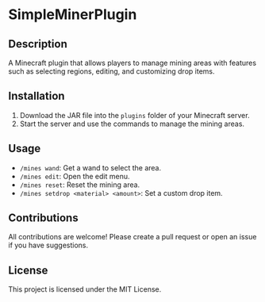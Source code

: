 # SimpleMinerPlugin

## Description
A Minecraft plugin that allows players to manage mining areas with features such as selecting regions, editing, and customizing drop items.

## Installation
1. Download the JAR file into the `plugins` folder of your Minecraft server.
2. Start the server and use the commands to manage the mining areas.

## Usage
- `/mines wand`: Get a wand to select the area.
- `/mines edit`: Open the edit menu.
- `/mines reset`: Reset the mining area.
- `/mines setdrop <material> <amount>`: Set a custom drop item.

## Contributions
All contributions are welcome! Please create a pull request or open an issue if you have suggestions.

## License
This project is licensed under the MIT License.

